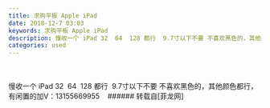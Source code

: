 ```yaml
---
title: 求购平板 Apple iPad
date: 2018-12-7 03:03
keywords: 求购平板 Apple iPad
description: 慢收一个 iPad 32  64  128 都行  9.7寸以下不要 不喜欢黑色的，其他颜色都行，有闲置的加V：13155669955    
categories: used
---
```

<td class="t_f" id="postmessage_2422445">

<br/>
<br/>
慢收一个 iPad 32  64  128 都行  9.7寸以下不要 不喜欢黑色的，其他颜色都行，有闲置的加V：13155669955    </td>
###### 转载自[菲龙网]